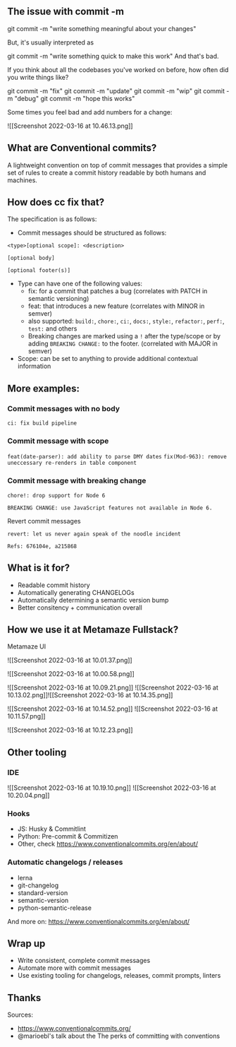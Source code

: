 

## The issue with commit -m 

git commit -m "write something meaningful about your changes"

But, it's usually interpreted as

git commit -m "write something quick to make this work"
And that's bad.

If you think about all the codebases you've worked on before, how often did you write things like?


git commit -m "fix"
git commit -m "update"
git commit -m "wip"
git commit -m "debug"
git commit -m "hope this works"

Some times you feel bad and add numbers for a change:

![[Screenshot 2022-03-16 at 10.46.13.png]]


## What are Conventional commits?

A lightweight convention on top of commit messages that provides a simple set of rules to create a commit history readable by both humans and machines.

## How does cc fix that?

The specification is as follows:
- Commit messages should be structured as follows:
  
```
<type>[optional scope]: <description>

[optional body]

[optional footer(s)]
```
- Type can have one of the following values:
  - fix: for a commit that patches a bug (correlates with PATCH in semantic versioning)
  - feat: that introduces a new feature (correlates with MINOR in semver)
  - also supported: `build:`, `chore:`, `ci:`, `docs:`, `style:`, `refactor:`, `perf:`, `test:` and others
  - Breaking changes are marked using a `!` after the type/scope or by adding `BREAKING CHANGE:` to the footer. (correlated with MAJOR in semver)
- Scope: can be set to anything to provide additional contextual information

## More examples:

### Commit messages with no body

`ci: fix build pipeline`

### Commit message with scope

`feat(date-parser): add ability to parse DMY dates`
`fix(Mod-963): remove uneccessary re-renders in table component`

### Commit message with breaking change

```
chore!: drop support for Node 6

BREAKING CHANGE: use JavaScript features not available in Node 6.
```

Revert commit messages

```
revert: let us never again speak of the noodle incident

Refs: 676104e, a215868
```

## What is it for?

- Readable commit history
- Automatically generating CHANGELOGs
- Automatically determining a semantic version bump
- Better consitency + communication overall

## How we use it at Metamaze Fullstack?

Metamaze UI

![[Screenshot 2022-03-16 at 10.01.37.png]]

![[Screenshot 2022-03-16 at 10.00.58.png]]

![[Screenshot 2022-03-16 at 10.09.21.png]]
![[Screenshot 2022-03-16 at 10.13.02.png]]![[Screenshot 2022-03-16 at 10.14.35.png]]

![[Screenshot 2022-03-16 at 10.14.52.png]]
![[Screenshot 2022-03-16 at 10.11.57.png]]



![[Screenshot 2022-03-16 at 10.12.23.png]]

## Other tooling

### IDE

![[Screenshot 2022-03-16 at 10.19.10.png]]
![[Screenshot 2022-03-16 at 10.20.04.png]]

### Hooks
- JS: Husky & Commitlint
- Python: Pre-commit & Commitizen
- Other, check https://www.conventionalcommits.org/en/about/

### Automatic changelogs / releases
- lerna
- git-changelog
- standard-version
- semantic-version
- python-semantic-release


And more on: https://www.conventionalcommits.org/en/about/

## Wrap up
- Write consistent, complete commit messages
- Automate more with commit messages
- Use existing tooling for changelogs, releases, commit prompts, linters

## Thanks

Sources: 
- https://www.conventionalcommits.org/
- @marioebl's talk about the The perks of committing with conventions